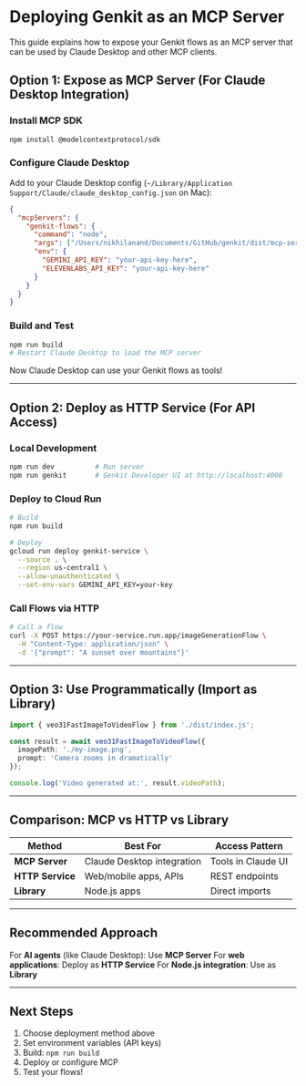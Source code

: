 # Deploying Genkit as an MCP Server

This guide explains how to expose your Genkit flows as an MCP server that can be used by Claude Desktop and other MCP clients.

## Option 1: Expose as MCP Server (For Claude Desktop Integration)

### Install MCP SDK

```bash
npm install @modelcontextprotocol/sdk
```

### Configure Claude Desktop

Add to your Claude Desktop config (`~/Library/Application Support/Claude/claude_desktop_config.json` on Mac):

```json
{
  "mcpServers": {
    "genkit-flows": {
      "command": "node",
      "args": ["/Users/nikhilanand/Documents/GitHub/genkit/dist/mcp-server.js"],
      "env": {
        "GEMINI_API_KEY": "your-api-key-here",
        "ELEVENLABS_API_KEY": "your-api-key-here"
      }
    }
  }
}
```

### Build and Test

```bash
npm run build
# Restart Claude Desktop to load the MCP server
```

Now Claude Desktop can use your Genkit flows as tools!

---

## Option 2: Deploy as HTTP Service (For API Access)

### Local Development

```bash
npm run dev          # Run server
npm run genkit       # Genkit Developer UI at http://localhost:4000
```

### Deploy to Cloud Run

```bash
# Build
npm run build

# Deploy
gcloud run deploy genkit-service \
  --source . \
  --region us-central1 \
  --allow-unauthenticated \
  --set-env-vars GEMINI_API_KEY=your-key
```

### Call Flows via HTTP

```bash
# Call a flow
curl -X POST https://your-service.run.app/imageGenerationFlow \
  -H "Content-Type: application/json" \
  -d '{"prompt": "A sunset over mountains"}'
```

---

## Option 3: Use Programmatically (Import as Library)

```typescript
import { veo31FastImageToVideoFlow } from './dist/index.js';

const result = await veo31FastImageToVideoFlow({
  imagePath: './my-image.png',
  prompt: 'Camera zooms in dramatically'
});

console.log('Video generated at:', result.videoPath);
```

---

## Comparison: MCP vs HTTP vs Library

| Method | Best For | Access Pattern |
|--------|----------|----------------|
| **MCP Server** | Claude Desktop integration | Tools in Claude UI |
| **HTTP Service** | Web/mobile apps, APIs | REST endpoints |
| **Library** | Node.js apps | Direct imports |

---

## Recommended Approach

For **AI agents** (like Claude Desktop): Use **MCP Server**
For **web applications**: Deploy as **HTTP Service**
For **Node.js integration**: Use as **Library**

---

## Next Steps

1. Choose deployment method above
2. Set environment variables (API keys)
3. Build: `npm run build`
4. Deploy or configure MCP
5. Test your flows!
